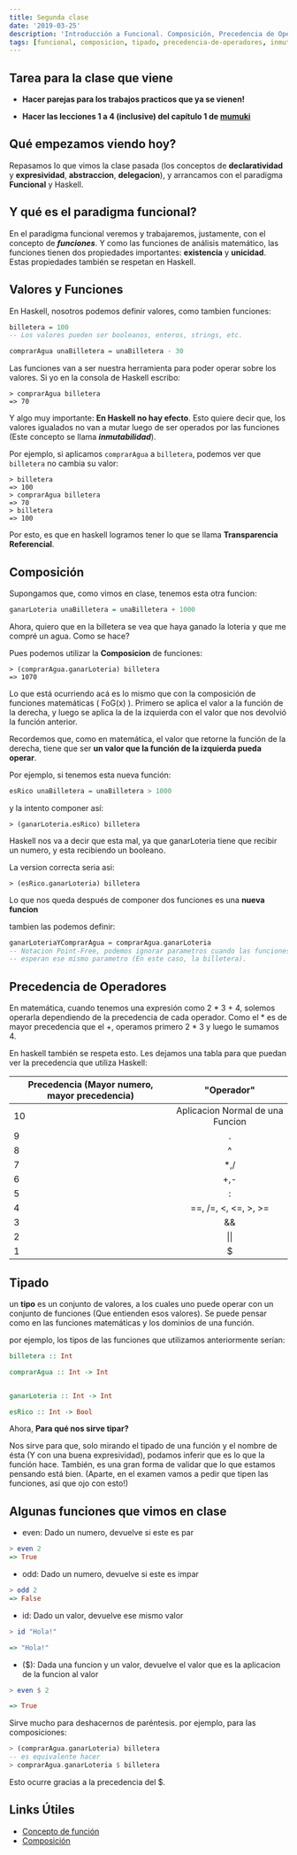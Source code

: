 ```yaml
---
title: Segunda clase
date: '2019-03-25'
description: 'Introducción a Funcional. Composición, Precedencia de Operadores, primera parte de Tipado.'
tags: [funcional, composicion, tipado, precedencia-de-operadores, inmutabilidad]
---
```


## Tarea para la clase que viene

- **Hacer parejas para los trabajos practicos que ya se vienen!**

- **Hacer las lecciones 1 a 4 (inclusive) del capítulo 1 de [mumuki](https://mumuki.io/pdep-utn)**

## Qué empezamos viendo hoy?

Repasamos lo que vimos la clase pasada (los conceptos de **declaratividad** y **expresividad**, **abstraccion**, **delegacion**), y arrancamos con el paradigma **Funcional** y Haskell.

## Y qué es el paradigma funcional?

En el paradigma funcional veremos y trabajaremos, justamente, con el concepto de **_funciones_**. Y como las funciones de análisis matemático, las funciones tienen dos propiedades importantes: **existencia** y **unicidad**. Estas propiedades también se respetan en Haskell.

## Valores y Funciones

En Haskell, nosotros podemos definir valores, como tambien funciones:

```haskell
billetera = 100
-- Los valores pueden ser booleanos, enteros, strings, etc.

comprarAgua unaBilletera = unaBilletera - 30
```

Las funciones van a ser nuestra herramienta para poder operar sobre los valores. Si yo en la consola de Haskell escribo:

```
> comprarAgua billetera
=> 70
```

Y algo muy importante: **En Haskell no hay efecto**. Esto quiere decir que, los valores igualados no van a mutar luego de ser operados por las funciones (Este concepto se llama **_inmutabilidad_**).

Por ejemplo, si aplicamos `comprarAgua` a `billetera`, podemos ver que `billetera` no cambia su valor:

```
> billetera
=> 100
> comprarAgua billetera
=> 70
> billetera
=> 100
```

Por esto, es que en haskell logramos tener lo que se llama **Transparencia Referencial**.

## Composición

Supongamos que, como vimos en clase, tenemos esta otra funcion:

```haskell
ganarLoteria unaBilletera = unaBilletera + 1000
```

Ahora, quiero que en la billetera se vea que haya ganado la loteria y que me compré un agua. Como se hace?

Pues podemos utilizar la **Composicion** de funciones:

```
> (comprarAgua.ganarLoteria) billetera
=> 1070
```

Lo que está ocurriendo acá es lo mismo que con la composición de funciones matemáticas ( FoG(x) ). Primero se aplica el valor a la función de la derecha, y luego se aplica la de la izquierda con el valor que nos devolvió la función anterior.

Recordemos que, como en matemática, el valor que retorne la función de la derecha, tiene que ser **un valor que la función de la izquierda pueda operar**.

Por ejemplo, si tenemos esta nueva función:

```Haskell
esRico unaBilletera = unaBilletera > 1000
```

y la intento componer así:

```
> (ganarLoteria.esRico) billetera
```

Haskell nos va a decir que esta mal, ya que ganarLoteria tiene que recibir un numero, y esta recibiendo un booleano.

La version correcta seria asi:

```
> (esRico.ganarLoteria) billetera
```

Lo que nos queda después de componer dos funciones es una **nueva funcion**

tambien las podemos definir:

```haskell
ganarLoteriaYComprarAgua = comprarAgua.ganarLoteria
-- Notacion Point-Free, podemos ignorar parametros cuando las funciones
-- esperan ese mismo parametro (En este caso, la billetera).
```

## Precedencia de Operadores

En matemática, cuando tenemos una expresión como 2 \* 3 + 4, solemos operarla dependiendo de la precedencia de cada operador. Como el \* es de mayor precedencia que el +, operamos primero 2 \* 3 y luego le sumamos 4.

En haskell también se respeta esto. Les dejamos una tabla para que puedan ver la precedencia que utiliza Haskell:

| Precedencia (Mayor numero, mayor precedencia) |            "Operador"            |
| --------------------------------------------- | :------------------------------: |
| 10                                            | Aplicacion Normal de una Funcion |
| 9                                             |                .                 |
| 8                                             |                ^                 |
| 7                                             |               \*,/               |
| 6                                             |               +,-                |
| 5                                             |                :                 |
| 4                                             |       ==, /=, <, <=, >, >=       |
| 3                                             |                &&                |
| 2                                             |               \|\|               |
| 1                                             |                \$                |

## Tipado

un **tipo** es un conjunto de valores, a los cuales uno puede operar con un conjunto de funciones (Que entienden esos valores). Se puede pensar como en las funciones matemáticas y los dominios de una función.

por ejemplo, los tipos de las funciones que utilizamos anteriormente serían:

```haskell
billetera :: Int

comprarAgua :: Int -> Int


ganarLoteria :: Int -> Int

esRico :: Int -> Bool
```

Ahora, **Para qué nos sirve tipar?**

Nos sirve para que, solo mirando el tipado de una función y el nombre de ésta (Y con una buena expresividad), podamos inferir que es lo que la función hace. También, es una gran forma de validar que lo que estamos pensando está bien. (Aparte, en el examen vamos a pedir que tipen las funciones, asi que ojo con esto!)

## Algunas funciones que vimos en clase

- even: Dado un numero, devuelve si este es par

```haskell
> even 2
=> True
```

- odd: Dado un numero, devuelve si este es impar

```haskell
> odd 2
=> False

```

- id: Dado un valor, devuelve ese mismo valor

```haskell
> id "Hola!"

=> "Hola!"

```

- (\$): Dada una funcion y un valor, devuelve el valor que es la aplicacion de la funcion al valor

```haskell
> even $ 2

=> True

```

Sirve mucho para deshacernos de paréntesis. por ejemplo, para las composiciones:

```haskell
> (comprarAgua.ganarLoteria) billetera
-- es equivalente hacer
> comprarAgua.ganarLoteria $ billetera
```

Esto ocurre gracias a la precedencia del \$.

## Links Útiles

- [Concepto de función](http://wiki.uqbar.org/wiki/articles/concepto-de-funcion.html)
- [Composición](http://wiki.uqbar.org/wiki/articles/composicion.html)
